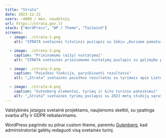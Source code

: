```yaml
---
title: "Strata"
date: 2023-12-21
users: ~4000 / mėn. naudotojų
url: https://strata.gov.lt
stack: ["WordPress", "WP / Theme", "Tailwind"]
screens:
  - image: ./strata-1.png
    alt: "STRATA svetainės titulinis puslapis su šūkiu „Kuriame pamatus pagrįstiems ir įžvalgiems viešosios politikos sprendimams“ ir komandos darbo stalo nuotrauka."

  - image: ./strata-2.png
    caption: "Prieinamumo (a11y) nustatymai"
    alt: "STRATA svetainės prieinamumo nustatymų puslapis su galimybe pasirinkti kontrasto lygį, išjungti nuotraukas ir aktyvuoti bespalvį režimą."

  - image: ./strata-3.png
    caption: "Paieškos funkcija, paryškinanti rezultatus"
    alt: "„Strata“ svetainės paieškos rezultatai su tyrimais apie Lietuvos žmogiškojo kapitalo būklę ir ataskaitomis."

  - image: ./strata-4.png
    caption: "Gutenberg elementai, tyrimų ir kito turinio pateikimui"
    alt: "„Strata“ svetainės tyrimų puslapis su 2023 metų studijų sąrašu, įskaitant viešojo valdymo, geopolitikos ir ekonomikos analizę."
---
```


Valstybinės įstaigos svetainė projektams, naujienoms skelbti, su ypatinga svarba a11y ir GDPR reikalavimams.

WordPress pagrindo su pilnai custom theme, paremtu [Gutenberg](https://wordpress.org/gutenberg/), kad administratoriai galėtų redaguoti visą svetainės turinį.